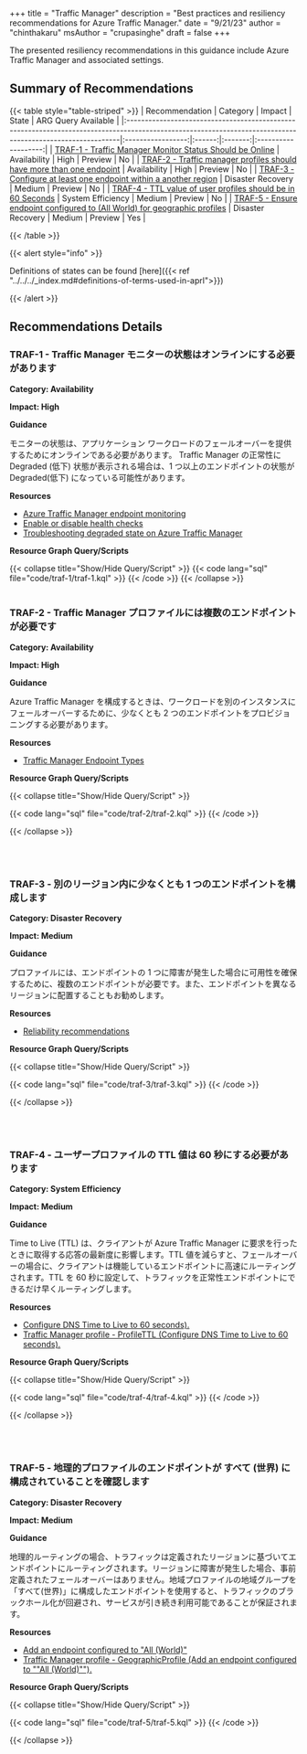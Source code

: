 +++
title = "Traffic Manager"
description = "Best practices and resiliency recommendations for Azure Traffic Manager."
date = "9/21/23"
author = "chinthakaru"
msAuthor = "crupasinghe"
draft = false
+++

The presented resiliency recommendations in this guidance include Azure Traffic Manager and associated settings.

## Summary of Recommendations

{{< table style="table-striped" >}}
| Recommendation                                                                                                                                            |     Category      | Impact |  State  | ARG Query Available |
|:----------------------------------------------------------------------------------------------------------------------------------------------------------|:-----------------:|:------:|:-------:|:-------------------:|
| [TRAF-1 - Traffic Manager Monitor Status Should be Online](#traf-1---traffic-manager-monitor-status-should-be-online)                                     |   Availability    |  High  | Preview |         No          |
| [TRAF-2 - Traffic manager profiles should have more than one endpoint](#traf-2---traffic-manager-profiles-should-have-more-than-one-endpoint)             |   Availability    |  High  | Preview |         No          |
| [TRAF-3 - Configure at least one endpoint within a another region](#traf-3---configure-at-least-one-endpoint-within-a-another-region)                     | Disaster Recovery | Medium | Preview |         No          |
| [TRAF-4 - TTL value of user profiles should be in 60 Seconds](#traf-4---ttl-value-of-user-profiles-should-be-in-60-seconds)                               | System Efficiency | Medium | Preview |         No          |
| [TRAF-5 - Ensure endpoint configured to (All World) for geographic profiles](#traf-5---ensure-endpoint-configured-to-all-world-for-geographic-profiles) | Disaster Recovery | Medium | Preview |         Yes         |

{{< /table >}}

{{< alert style="info" >}}

Definitions of states can be found [here]({{< ref "../../../_index.md#definitions-of-terms-used-in-aprl">}})

{{< /alert >}}

## Recommendations Details

### TRAF-1 - Traffic Manager モニターの状態はオンラインにする必要があります

**Category: Availability**

**Impact: High**

**Guidance**

モニターの状態は、アプリケーション ワークロードのフェールオーバーを提供するためにオンラインである必要があります。 Traffic Manager の正常性に Degraded (低下) 状態が表示される場合は、1 つ以上のエンドポイントの状態が Degraded(低下) になっている可能性があります。

**Resources**

- [Azure Traffic Manager endpoint monitoring](https://learn.microsoft.com/ja-jp/azure/traffic-manager/traffic-manager-monitoring)
- [Enable or disable health checks](https://learn.microsoft.com/ja-jp/azure/traffic-manager/traffic-manager-monitoring#enable-or-disable-health-checks-preview)
- [Troubleshooting degraded state on Azure Traffic Manager](https://learn.microsoft.com/ja-jp/azure/traffic-manager/traffic-manager-troubleshooting-degraded)

**Resource Graph Query/Scripts**

{{< collapse title="Show/Hide Query/Script" >}}
{{< code lang="sql" file="code/traf-1/traf-1.kql" >}} {{< /code >}}
{{< /collapse >}}
<br><br>

### TRAF-2 - Traffic Manager プロファイルには複数のエンドポイントが必要です

**Category: Availability**

**Impact: High**

**Guidance**

Azure Traffic Manager を構成するときは、ワークロードを別のインスタンスにフェールオーバーするために、少なくとも 2 つのエンドポイントをプロビジョニングする必要があります。

**Resources**

- [Traffic Manager Endpoint Types](https://learn.microsoft.com/ja-jp/azure/traffic-manager/traffic-manager-endpoint-types)

**Resource Graph Query/Scripts**

{{< collapse title="Show/Hide Query/Script" >}}

{{< code lang="sql" file="code/traf-2/traf-2.kql" >}} {{< /code >}}

{{< /collapse >}}

<br><br>

### TRAF-3 - 別のリージョン内に少なくとも 1 つのエンドポイントを構成します

**Category: Disaster Recovery**

**Impact: Medium**

**Guidance**

プロファイルには、エンドポイントの 1 つに障害が発生した場合に可用性を確保するために、複数のエンドポイントが必要です。また、エンドポイントを異なるリージョンに配置することもお勧めします。

**Resources**

- [Reliability recommendations
](https://learn.microsoft.com/ja-jp/azure/advisor/advisor-reference-reliability-recommendations#add-at-least-one-more-endpoint-to-the-profile-preferably-in-another-azure-region)

**Resource Graph Query/Scripts**

{{< collapse title="Show/Hide Query/Script" >}}

{{< code lang="sql" file="code/traf-3/traf-3.kql" >}} {{< /code >}}

{{< /collapse >}}

<br><br>

### TRAF-4 - ユーザープロファイルの TTL 値は 60 秒にする必要があります

**Category: System Efficiency**

**Impact: Medium**

**Guidance**

Time to Live (TTL) は、クライアントが Azure Traffic Manager に要求を行ったときに取得する応答の最新度に影響します。TTL 値を減らすと、フェールオーバーの場合に、クライアントは機能しているエンドポイントに高速にルーティングされます。TTL を 60 秒に設定して、トラフィックを正常性エンドポイントにできるだけ早くルーティングします。

**Resources**

- [Configure DNS Time to Live to 60 seconds).](https://learn.microsoft.com/ja-jp/azure/advisor/advisor-reference-performance-recommendations#configure-dns-time-to-live-to-60-seconds)
- [Traffic Manager profile - ProfileTTL (Configure DNS Time to Live to 60 seconds).](https://aka.ms/Um3xr5)

**Resource Graph Query/Scripts**

{{< collapse title="Show/Hide Query/Script" >}}

{{< code lang="sql" file="code/traf-4/traf-4.kql" >}} {{< /code >}}

{{< /collapse >}}

<br><br>

### TRAF-5 - 地理的プロファイルのエンドポイントが すべて (世界) に構成されていることを確認します

**Category: Disaster Recovery**

**Impact: Medium**

**Guidance**

地理的ルーティングの場合、トラフィックは定義されたリージョンに基づいてエンドポイントにルーティングされます。リージョンに障害が発生した場合、事前定義されたフェールオーバーはありません。地域プロファイルの地域グループを「すべて(世界)」に構成したエンドポイントを使用すると、トラフィックのブラックホール化が回避され、サービスが引き続き利用可能であることが保証されます。

**Resources**

- [Add an endpoint configured to "All (World)"](https://learn.microsoft.com/ja-jp/azure/advisor/advisor-reference-reliability-recommendations#add-an-endpoint-configured-to-all-world)
- [Traffic Manager profile - GeographicProfile (Add an endpoint configured to ""All (World)"").](https://aka.ms/Rf7vc5)

**Resource Graph Query/Scripts**

{{< collapse title="Show/Hide Query/Script" >}}

{{< code lang="sql" file="code/traf-5/traf-5.kql" >}} {{< /code >}}

{{< /collapse >}}

<br><br>
